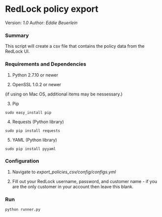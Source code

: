 # RedLock policy export 

Version: *1.0*
Author: *Eddie Beuerlein*

### Summary
This script will create a csv file that contains the policy data from the RedLock UI.

### Requirements and Dependencies

1. Python 2.7.10 or newer

2. OpenSSL 1.0.2 or newer

(if using on Mac OS, additional items may be nessessary.)

3. Pip

```sudo easy_install pip```

4. Requests (Python library)

```sudo pip install requests```

5. YAML (Python library)

```sudo pip install pyyaml```

### Configuration

1. Navigate to *export_policies_csv/config/configs.yml*

2. Fill out your RedLock username, password, and customer name - if you are the only customer in your account then leave this blank.

### Run

```
python runner.py

```
